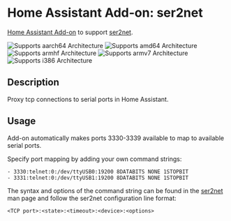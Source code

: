 # Home Assistant Add-on: ser2net

[Home Assistant Add-on](https://home-assistant.io/addons/) to support [ser2net](https://linux.die.net/man/8/ser2net).

![Supports aarch64 Architecture][aarch64-shield]
![Supports amd64 Architecture][amd64-shield]
![Supports armhf Architecture][armhf-shield]
![Supports armv7 Architecture][armv7-shield]
![Supports i386 Architecture][i386-shield]

[aarch64-shield]: https://img.shields.io/badge/aarch64-yes-green.svg
[amd64-shield]: https://img.shields.io/badge/amd64-yes-green.svg
[armhf-shield]: https://img.shields.io/badge/armhf-yes-green.svg
[armv7-shield]: https://img.shields.io/badge/armv7-yes-green.svg
[i386-shield]: https://img.shields.io/badge/i386-yes-green.svg

## Description

Proxy tcp connections to serial ports in Home Assistant.

## Usage

Add-on automatically makes ports 3330-3339 available to map to available serial ports.

Specify port mapping by adding your own command strings:
```
- 3330:telnet:0:/dev/ttyUSB0:19200 8DATABITS NONE 1STOPBIT
- 3331:telnet:0:/dev/ttyUSB1:19200 8DATABITS NONE 1STOPBIT
```

The syntax and options of the command string can be found in the [ser2net](https://linux.die.net/man/8/ser2net) man page and follow the ser2net configuration line format:
```
<TCP port>:<state>:<timeout>:<device>:<options>
```
